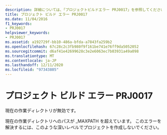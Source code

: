 ```yaml
---
description: 詳細については、「プロジェクトビルドエラー PRJ0017」を参照してください。
title: プロジェクト ビルド エラー PRJ0017
ms.date: 11/04/2016
f1_keywords:
- PRJ0017
helpviewer_keywords:
- PRJ0017
ms.assetid: a192729f-bb10-486a-bfda-a7843fa259b2
ms.openlocfilehash: 67c28c2c3fb980f9f161be741e76ff9da5052052
ms.sourcegitcommit: d6af41e42699628c3e2e6063ec7b03931a49a098
ms.translationtype: MT
ms.contentlocale: ja-JP
ms.lasthandoff: 12/11/2020
ms.locfileid: "97343805"
---
```

# <a name="project-build-error-prj0017"></a>プロジェクト ビルド エラー PRJ0017

現在の作業ディレクトリが無効です。

現在の作業ディレクトリへのパスが _MAXPATH を超えています。 このエラーを解決するには、このような深いレベルでプロジェクトを作成しないでください。
